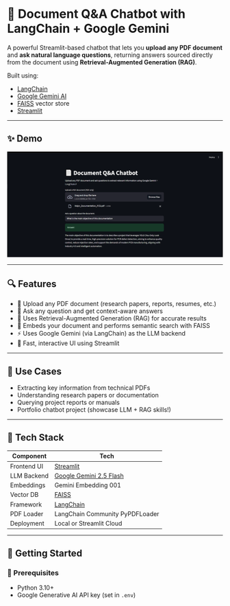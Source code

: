 # 📄 Document Q&A Chatbot with LangChain + Google Gemini

A powerful Streamlit-based chatbot that lets you **upload any PDF document** and **ask natural language questions**, returning answers sourced directly from the document using **Retrieval-Augmented Generation (RAG)**.

Built using:
- [LangChain](https://www.langchain.com/)
- [Google Gemini AI](https://deepmind.google/technologies/gemini/)
- [FAISS](https://github.com/facebookresearch/faiss) vector store
- [Streamlit](https://streamlit.io/)

---

## ✨ Demo

![App Screenshot](RAG_DOC_Q&A_sample.png) <!-- Replace with your own screenshot path or hosted image -->

---

## 🔍 Features

- 📂 Upload any PDF document (research papers, reports, resumes, etc.)
- 💬 Ask any question and get context-aware answers
- 🧠 Uses Retrieval-Augmented Generation (RAG) for accurate results
- 🔎 Embeds your document and performs semantic search with FAISS
- ⚡️ Uses Google Gemini (via LangChain) as the LLM backend
- 🚀 Fast, interactive UI using Streamlit

---

## 📁 Use Cases

- Extracting key information from technical PDFs
- Understanding research papers or documentation
- Querying project reports or manuals
- Portfolio chatbot project (showcase LLM + RAG skills!)

---

## 💼 Tech Stack

| Component       | Tech                                                  |
|----------------|--------------------------------------------------------|
| Frontend UI     | [Streamlit](https://streamlit.io/)                    |
| LLM Backend     | [Google Gemini 2.5 Flash](https://deepmind.google/)   |
| Embeddings      | Gemini Embedding 001                                  |
| Vector DB       | [FAISS](https://github.com/facebookresearch/faiss)    |
| Framework       | [LangChain](https://www.langchain.com/)               |
| PDF Loader      | LangChain Community PyPDFLoader                       |
| Deployment      | Local or Streamlit Cloud                              |

---

## 🚀 Getting Started

### 🔧 Prerequisites

- Python 3.10+
- Google Generative AI API key (set in `.env`)
